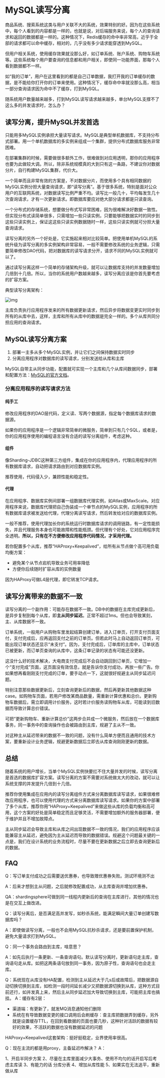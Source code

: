 # MySQL读写分离

商品系统、搜索系统这类与用户关联不大的系统，效果特别的好。因为在这些系统中，每个人看到的内容都是一样的，也就是说，对后端服务来说，每个人的查询请求和返回的数据都是一样的。这种情况下，Redis缓存的命中率非常高，近乎于全部的请求都可以命中缓存，相对的，几乎没有多少请求能穿透到MySQL。

但用户相关系统，使用缓存效果就没那么好，如订单系统、账户系统、购物车系统等。这些系统每个用户要查询的信息都和用户相关，即使同一功能界面，那每个人看到数据都不一样。

如“我的订单”，用户在这里看到的都是自己订单数据，我打开我的订单缓存的数据，是不能给你打开你的订单来使用。这种情况下，缓存命中率就没那么高，相当一部分查询请求因为命中不了缓存，打到MySQL。

随系统用户数量越来越多，打到MySQL读写请求越来越多，单台MySQL支撑不了这么多的并发请求时，怎么办？

## 读写分离，提升MySQL并发首选

只能用多MySQL实例承担大量读写请求。MySQL是典型单机数据库，不支持分布式部署。用一个单机数据库的多实例来组成一个集群，提供分布式数据库服务非常困难。

在部署集群的时候，需要做很多额外工作，很难做到对应用透明，那你的应用程序也要为此做较大调。所以，除非系统规模真的大到只有这一条路，不建议你对数据分片，自行构建MySQL集群，代价大。

一个简单而且非常有效的方案是，不对数据分片，而使用多个具有相同数据的MySQL实例分担大量查询请求，即“读写分离”。基于很多系统，特别是面对公众用户的互联网系统，对数据读写比例严重不均。读写比一般几十，平均每发生几十次查询请求，才有一次更新请求。即数据库要应对绝大部分请求都是只读查询。

一个分布式的存储系统，想要做分布式写非常困难，因为很难解决好数据一致性。但实现分布式读简单很多，只需增加一些只读实例，只要能够把数据实时的同步到这些只读实例上，保证这这些只读实例数据随时一样，这些只读实例就可分担大量查询请求。

读写分离的另外一个好处是，它实施起来相对比较简单。把使用单机MySQL的系统升级为读写分离的多实例架构非常容易，一般不需要修改系统的业务逻辑，只需要简单修改DAO代码，把对数据库的读写请求分开，请求不同的MySQL实例就可以了。

通过读写分离这样一个简单的存储架构升级，就可以让数据库支持的并发数量增加几倍到十几倍。所以，当你的系统用户数越来越多，读写分离应该是你首先要考虑的扩容方案。

典型读写分离架构：

![img](https://static001.geekbang.org/resource/image/40/db/40e195c130d45dcdf25a273cb8835ddb.jpg)

主库负责执行应用程序发来的所有数据更新请求，然后异步将数据变更实时同步到所有的从库中去，这样，主库和所有从库中的数据是完全一样的。多个从库共同分担应用的查询请求。

## MySQL读写分离方案

1. 部署一主多从多个MySQL实例，并让它们之间保持数据实时同步
2. 分离应用程序对数据库的读写请求，分别发送给从库和主库

MySQL自带主从同步功能，配置就可实现一个主库和几个从库间数据同步，部署和配置方法：[MySQL的官方文档](https://dev.mysql.com/doc/refman/8.0/en/replication.html)。

### 分离应用程序的读写请求方法

#### 纯手工

修改应用程序的DAO层代码，定义读、写两个数据源，指定每个数据库请求的数据源。

如果你的应用程序是一个逻辑非常简单的微服务，简单到只有几个SQL，或者是，你的应用程序使用的编程语言没有合适的读写分离组件，考虑这种。

#### 组件

像Sharding-JDBC这种第三方组件，集成在你的应用程序内，代理应用程序的所有数据库请求，自动把请求路由到对应数据库实例。

推荐使用，代码侵入少，兼顾性能和稳定性。

#### 代理

在应用程序、数据库实例间部署一组数据库代理实例，如Atlas或MaxScale。对应用程序来说，数据库代理把自己伪装成一个单节点的MySQL实例，应用程序的所有数据库请求被发送给代理，代理分离读写请求，然后转发给对应的数据库实例。

一般不推荐，使用代理加长你的系统运行时数据库请求的调用链路，有一定性能损失，并且代理服务本身也可能故障和性能瓶颈。但代理有个好处，它对应用程序完全透明。**所以，只有在不方便修改应用程序代码情况，才采用代理。**

若你配置多个从库，推荐“HAProxy+Keepalived”，给所有从节点做个高可用负载均衡方案：

- 避免某个从节点宕机导致业务可用率降低
- 方便你后续随时扩容从库的实例数量

因为HAProxy可做L4层代理，即它转发TCP请求。

## 读写分离带来的数据不一致

读写分离的一个副作用：可能存在数据不一致。DB中的数据在主库完成更新后，是异步复制到每个从库，即**主从同步延迟**。正常不超过1ms。但也会导致某刻，主、从库数据不一致。

订单系统，一般用户从购物车里发起结算创建订单，进入订单页，打开支付页面支付，支付完成后，应再返回支付之前的订单页。但若此时马上自动返回订单页，可能出现订单状态还显示“未支付”。因为，支付完成后，订单库的主库中，订单状态已被更新，而订单页查询的从库中，这条订单记录的状态有可能还没更新。

这没什么好的技术解决，大电商支付完成后不会自动跳回到订单页，它增加一个“支付完成”页面，这页面没有效信息，就是告诉你支付成功，再放一些广告。你如果想再看刚刚支付完成的订单，要手动点一下，这就很好规避主从同步延迟问题。

特别注意那些数据更新后，立刻查询更新后的数据，然后再更新其他数据这种case。如购物车页面，若用户修改某商品数量，需重新计算优惠和总价。更新购物车数据后，需立即调用计价服务，这时若计价服务读购物车从库，可能读到旧数据而导致计算总价错误。

可把“更新购物车、重新计算总价”这两步合并成一个微服务，然后放在一个数据库事务，同一事务中的查询操作也会被路由到主库，规避了主从不一致。

对这种主从延迟带来的数据不一致的问题，没有什么简单方便而且通用的技术方案，要重新设计业务逻辑，规避更新数据后立即去从库查询刚刚更新的数据。

## 总结

随着系统的用户增长，当单个MySQL实例快要扛不住大量并发的时候，读写分离是首选的数据库扩容方案。读写分离的方案不需要对系统做太大的改动，就可以让系统支撑的并发提升几倍到十几倍。

推荐你使用集成在应用内的读写分离组件方式来分离数据库读写请求，如果很难修改应用程序，也可以使用代理的方式来分离数据库读写请求。如果你的方案中部署了多个从库，推荐你用“HAProxy+Keepalived”来做这些从库的负载均衡和高可用，这个方案的好处是简单稳定而且足够灵活，不需要增加额外的服务器部署，便于维护并且不增加故障点。

主从同步延迟会导致主库和从库之间出现数据不一致的情况，我们的应用程序应该能兼容主从延迟，避免因为主从延迟而导致的数据错误。规避这个问题最关键的一点是，我们在设计系统的业务流程时，尽量不要在更新数据之后立即去查询更新后的数据。

## FAQ

Q：写订单支付成功之后需要送优惠券，也导致赠优惠券失败。测试环境测不出

A：后来才想到主从问题，之后就修改配置成功，从主库查询并增加优惠券。

QA：shardingsphere可做到同一线程内更新后的查询在主库进行，其他的情况也是在交互上做改进。

Q：读写分离后，是否满足高并发写，如秒杀系统，能满足瞬间大量订单创建写数据库吗？

A：即使做读写分离，一般也不会用MySQL抗秒杀请求，还是要前置保护机制，避免大量请求打到MySQL。

Q：同一个事务会路由到主库，啥意思？

A：如先后执行一条更新、一条查询语句。默认读写分离时，更新语句走主库，查询语句走从库。如把这两条语句放到同一事务，因为原子性，查询语句也会走主库。

Q：系统现在从库没有HA配置，检测到主从延迟大于几s后或故障后，把数据源自动切换切换到主库，如检测一段时间延长减少又把数据源切换到从库，这种方式目前还行，如并发真上来，然后主从同步延迟加大导致切换到主库，可能把主库也搞挂。
A：缓存有2层：

- 渠道端：有更新了，就发MQ消息通知他们删除
- 系统在有导致数据变更的接口调用后会刷缓存：查主库把数据弄到缓存，另外就是设置缓存TTL，在回到看数据的页面也要几秒，这种针对活跃的数据有较好的效果，不活跃的数据也没有数据延迟的问题

HAProxy+Keepalived这套架构：挺好挺稳定，业界使用率很高。

Q：现在主流的都是用proxy，主备延迟咋解决？
A：

1、开启半同步方案
2、尽量在主库里面减少大事务、使用不均匀的话开启写后考虑主库读
3、有能力的话 分库分表
4、增加从库性能
5、如果实在无法追平，重新做从库